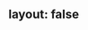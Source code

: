 layout: false
---
<html>
<head>
  <title>404</title>
</head>
  <body>
  <script type="text/javascript" src="http://www.qq.com/404/search_children.js" charset="utf-8" homePageUrl="http://kolyjjj.github.io" homePageName="HOME Page"></script>
  </body>
</html>
